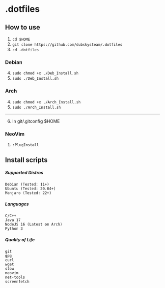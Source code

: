 # .dotfiles

## How to use
1) ```cd $HOME```
2) ```git clone https://github.com/dubskysteam/.dotfiles```
3) ```cd .dotfiles```
### Debian
4) ```sudo chmod +x ./Deb_Install.sh```
5) ```sudo ./Deb_Install.sh```
### Arch
4) ```sudo chmod +x ./Arch_Install.sh```
5) ```sudo ./Arch_Install.sh```
___
6) ln git/.gitconfig $HOME

### NeoVim
   1) ```:PlugInstall```

## Install scripts
##### Supported Distros
```
Debian (Tested: 11+)
Ubuntu (Tested: 20.04+)
Manjaro (Tested: 22+)
```
##### Languages
```
C/C++
Java 17
NodeJS 16 (Latest on Arch)
Python 3
```
##### Quality of Life
```
git
gpg
curl
wget
stow
neovim
net-tools
screenfetch
```
